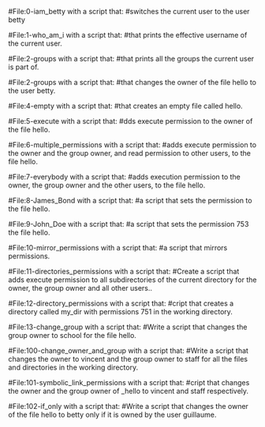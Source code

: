 #File:0-iam_betty with a script that:
#switches the current user to the user betty

#File:1-who_am_i with a script that:
#that prints the effective username of the current user.

#File:2-groups with a script that:
#that prints all the groups the current user is part of.

#File:2-groups with a script that:
#that changes the owner of the file hello to the user betty.

#File:4-empty with a script that:
#that creates an empty file called hello.


#File:5-execute with a script that:
#dds execute permission to the owner of the file hello.

#File:6-multiple_permissions with a script that:
#adds execute permission to the owner and the group owner, and read permission to other users, to the file hello.

#File:7-everybody with a script that:
#adds execution permission to the owner, the group owner and the other users, to the file hello.

#File:8-James_Bond with a script that:
#a script that sets the permission to the file hello.

#File:9-John_Doe with a script that:
#a script that sets the permission 753 the file hello.

#File:10-mirror_permissions with a script that:
#a script that mirrors permissions.

#File:11-directories_permissions with a script that:
#Create a script that adds execute permission to all subdirectories of the current directory for the owner, the group owner and all other users..

#File:12-directory_permissions with a script that:
#cript that creates a directory called my_dir with permissions 751 in the working directory.

#File:13-change_group with a script that:
#Write a script that changes the group owner to school for the file hello.

#File:100-change_owner_and_group with a script that:
#Write a script that changes the owner to vincent and the group owner to staff for all the files and directories in the working directory.

#File:101-symbolic_link_permissions with a script that:
#cript that changes the owner and the group owner of _hello to vincent and staff respectively.

#File:102-if_only with a script that:
#Write a script that changes the owner of the file hello to betty only if it is owned by the user guillaume.
